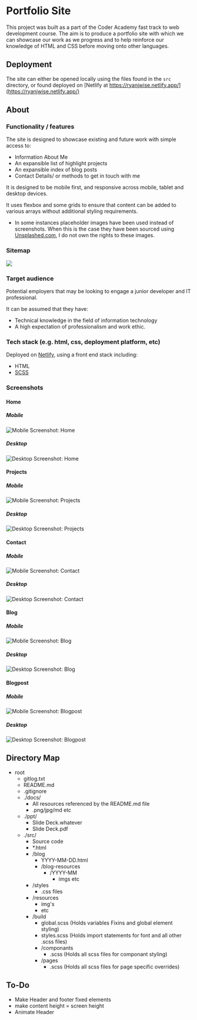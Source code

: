 # Portfolio Site

This project was built as a part of the Coder Academy fast track to web development course.
The aim is to produce a portfolio site with which we can showcase our work as we progress and to help reinforce our knowledge of HTML and CSS before moving onto other languages.

## Deployment

The site can either be opened locally using the files found in the `src` directory, or found deployed on [Netlify at https://ryanjwise.netlify.app/](https://ryanjwise.netlify.app/)

## About

### Functionality / features

The site is designed to showcase existing and future work with simple access to:

- Information About Me
- An expansible list of highlight projects
- An expansible index of blog posts
- Contact Details/ or methods to get in touch with me

It is designed to be mobile first, and responsive across mobile, tablet and desktop devices.

It uses flexbox and some grids to ensure that content can be added to various arrays without additional styling requirements.

- In some instances placeholder images have been used instead of screenshots. When this is the case they have been sourced using [Unsplashed.com](https://unsplash.com/), I do not own the rights to these images.

### Sitemap
![](./docs/portfolio-sitemap.png)

### Target audience

Potential employers that may be looking to engage a junior developer and IT professional.

It can be assumed that they have:

- Technical knowledge in the field of information technology
- A high expectation of professionalism and work ethic.

### Tech stack (e.g. html, css, deployment platform, etc)

Deployed on [Netlify](https://www.netlify.com/), using a front end stack including:

- HTML
- [SCSS](https://sass-lang.com/)

### Screenshots

#### Home

##### Mobile

![Mobile Screenshot: Home](./docs/screenshot-mobile-home.png)

##### Desktop

![Desktop Screenshot: Home](./docs/screenshot-desktop-home.png)

#### Projects

##### Mobile

![Mobile Screenshot: Projects](./docs/screenshot-mobile-projects.png)
##### Desktop

![Desktop Screenshot: Projects](./docs/screenshot-desktop-projects.png)

#### Contact

##### Mobile

![Mobile Screenshot: Contact](./docs/screenshot-mobile-contact.png)
##### Desktop

![Desktop Screenshot: Contact](./docs/screenshot-desktop-contact.png)

#### Blog

##### Mobile

![Mobile Screenshot: Blog](./docs/screenshot-mobile-blog.png)
##### Desktop

![Desktop Screenshot: Blog](./docs/screenshot-desktop-blog.png)

#### Blogpost

##### Mobile

![Mobile Screenshot: Blogpost](./docs/screenshot-mobile-blogpost.png)
##### Desktop

![Desktop Screenshot: Blogpost](./docs/screenshot-desktop-blogpost.png)
## Directory Map

- root
  - gitlog.txt
  - README.md
  - .gitignore
  - ./docs/
    - All resources referenced by the README.md file
	- .png/jpg/md etc
  - ./ppt/
    - Slide Deck.whatever
    - Slide Deck.pdf
  - ./src/
    - Source code
    - *.html
    - /blog
      - YYYY-MM-DD.html
      - /blog-resources
        - /YYYY-MM
          - imgs etc
    - /styles
      - .css files
    - /resources
      - img's
      - etc
    - /build
      - global.scss (Holds variables Fixins and global element styling)
      - styles.scss (Holds import statements for font and all other .scss files)
      - /componants
        - .scss (Holds all scss files for componant styling)
      - /pages
        - .scss (Holds all scss files for page specific overrides)
## To-Do

- Make Header and footer fixed elements
- make content height = screen height
- Animate Header